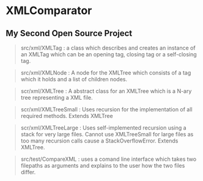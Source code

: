 # XMLComparator
## My Second Open Source Project

>src/xml/XMLTag : a class which describes and creates an instance of an XMLTag which can be an opening tag, closing tag or a self-closing tag. 

>src/xml/XMLNode : A node for the XMLTree which consists of a tag which it holds and a list of children nodes. 

>scr/xml/XMLTree : A abstract class for an XMLTree which is a N-ary tree representing a XML file. 

>scr/xml/XMLTreeSmall : Uses recursion for the implementation of all required methods. Extends XMLTree

>scr/xml/XMLTreeLarge : Uses self-implemented recursion using a stack for very large files. Cannot use XMLTreeSmall for large files as too many recursion calls cause a StackOverflowError. Extends XMLTree. 

>src/test/CompareXML : uses a comand line interface which takes two filepaths as arguments and explains to the user how the two files differ. 
